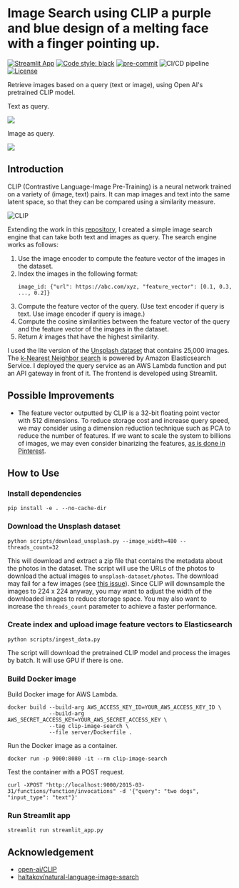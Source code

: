 # Image Search using CLIP  a purple and blue design of a melting face with a finger pointing up. 

[![Streamlit App](https://static.streamlit.io/badges/streamlit_badge_black_white.svg)](https://share.streamlit.io/kingyiusuen/clip-image-search/)
[![Code style: black](https://img.shields.io/badge/code%20style-black-000000.svg)](https://github.com/psf/black)
[![pre-commit](https://img.shields.io/badge/pre--commit-enabled-brightgreen?logo=pre-commit&logoColor=white)](https://github.com/kingyiusuen/clip-image-search/blob/master/.pre-commit-config.yaml)
![CI/CD pipeline](https://github.com/kingyiusuen/clip-image-search/actions/workflows/pipeline.yaml/badge.svg)
[![License](https://img.shields.io/github/license/kingyiusuen/clip-image-search)](https://github.com/kingyiusuen/clip-image-search/blob/master/LICENSE)

Retrieve images based on a query (text or image), using Open AI's pretrained CLIP model.

Text as query.

![](https://i.imgur.com/5y7NaHU.png)

Image as query.

![](https://i.imgur.com/xYJ6SnQ.png)

## Introduction

CLIP (Contrastive Language-Image Pre-Training) is a neural network trained on a variety of (image, text) pairs. It can map images and text into the same latent space, so that they can be compared using a similarity measure.

![CLIP](https://raw.githubusercontent.com/openai/CLIP/main/CLIP.png)

Extending the work in this [repository](https://github.com/haltakov/natural-language-image-search), I created a simple image search engine that can take both text and images as query. The search engine works as follows:

1. Use the image encoder to compute the feature vector of the images in the dataset.
2. Index the images in the following format:
   ```
   image_id: {"url": https://abc.com/xyz, "feature_vector": [0.1, 0.3, ..., 0.2]}
   ```
3. Compute the feature vector of the query. (Use text encoder if query is text. Use image encoder if query is image.)
4. Compute the cosine similarities between the feature vector of the query and the feature vector of the images in the dataset.
5. Return $k$ images that have the highest similarity.

I used the lite version of the [Unsplash dataset](https://github.com/unsplash/datasets) that contains 25,000 images. The [k-Nearest Neighbor search](https://docs.aws.amazon.com/elasticsearch-service/latest/developerguide/knn.html) is powered by Amazon Elasticsearch Service. I deployed the query service as an AWS Lambda function and put an API gateway in front of it. The frontend is developed using Streamlit.

## Possible Improvements

- The feature vector outputted by CLIP is a 32-bit floating point vector with 512 dimensions. To reduce storage cost and increase query speed, we may consider using a dimension reduction technique such as PCA to reduce the number of features. If we want to scale the system to billions of images, we may even consider binarizing the features, [as is done in Pinterest](https://arxiv.org/pdf/1702.04680.pdf).

## How to Use

### Install dependencies

```
pip install -e . --no-cache-dir
```

### Download the Unsplash dataset

```
python scripts/download_unsplash.py --image_width=480 --threads_count=32
```

This will download and extract a zip file that contains the metadata about the photos in the dataset. The script will use the URLs of the photos to download the actual images to `unsplash-dataset/photos`. The download may fail for a few images (see [this issue](https://github.com/unsplash/datasets/issues/37#issuecomment-854711074)). Since CLIP will downsample the images to 224 x 224 anyway, you may want to adjust the width of the downloaded images to reduce storage space. You may also want to increase the `threads_count` parameter to achieve a faster performance.

### Create index and upload image feature vectors to Elasticsearch

```
python scripts/ingest_data.py
```

The script will download the pretrained CLIP model and process the images by batch. It will use GPU if there is one.

### Build Docker image

Build Docker image for AWS Lambda.

```
docker build --build-arg AWS_ACCESS_KEY_ID=YOUR_AWS_ACCESS_KEY_ID \
             --build-arg AWS_SECRET_ACCESS_KEY=YOUR_AWS_SECRET_ACCESS_KEY \
             --tag clip-image-search \
             --file server/Dockerfile .
```

Run the Docker image as a container.

```
docker run -p 9000:8080 -it --rm clip-image-search
```

Test the container with a POST request.

```
curl -XPOST "http://localhost:9000/2015-03-31/functions/function/invocations" -d '{"query": "two dogs", "input_type": "text"}'
```

### Run Streamlit app

```
streamlit run streamlit_app.py
```

## Acknowledgement

- [open-ai/CLIP](https://github.com/openai/CLIP)
- [haltakov/natural-language-image-search](https://github.com/haltakov/natural-language-image-search)
